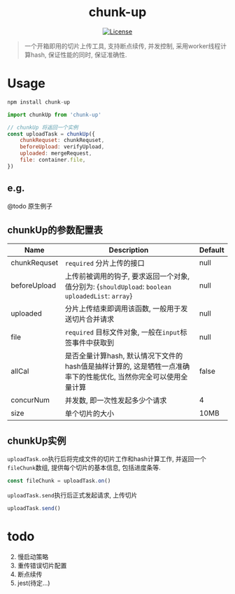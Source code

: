 <div align=center>
 <h1>chunk-up</h1>
</div>

<div align=center>
  <a href="https://github.com/vuejs/vue"><img src="https://img.shields.io/badge/license-MIT-green" alt="License"></a>
</div>

> 一个开箱即用的切片上传工具, 支持断点续传, 并发控制, 采用worker线程计算hash, 保证性能的同时, 保证准确性.

 


# Usage
```js
npm install chunk-up
```
```js
import chunkUp from 'chunk-up'

// chunkUp 将返回一个实例
const uploadTask = chunkUp({
    chunkRequset: chunkRequset, 
    beforeUpload: verifyUpload,
    uploaded: mergeRequest, 
    file: container.file, 
})
```
## e.g.
@todo 原生例子

## chunkUp的参数配置表
|Name|Description|Default
|---|---|---|
|chunkRequset|`required` 分片上传的接口|null|
|beforeUpload|上传前被调用的钩子, 要求返回一个对象, 值分别为: {`shouldUpload`: `boolean` `uploadedList`: `array`}|null|
|uploaded|分片上传结束即调用该函数, 一般用于发送切片合并请求|null|
|file|`required` 目标文件对象, 一般在`input`标签事件中获取到|null|
|allCal|是否全量计算hash, 默认情况下文件的hash值是抽样计算的, 这是牺牲一点准确率下的性能优化, 当然你完全可以使用全量计算|false|
|concurNum|并发数, 即一次性发起多少个请求|4|
|size|单个切片的大小|10MB|

## chunkUp实例
`uploadTask.on`执行后将完成文件的切片工作和hash计算工作, 并返回一个`fileChunk`数组, 提供每个切片的基本信息, 包括进度条等.
```js
const fileChunk = uploadTask.on()
```
`uploadTask.send`执行后正式发起请求, 上传切片
```js
uploadTask.send()
```


# todo
2. 慢启动策略
3. 重传错误切片配置
4. 断点续传
7. jest(待定...)